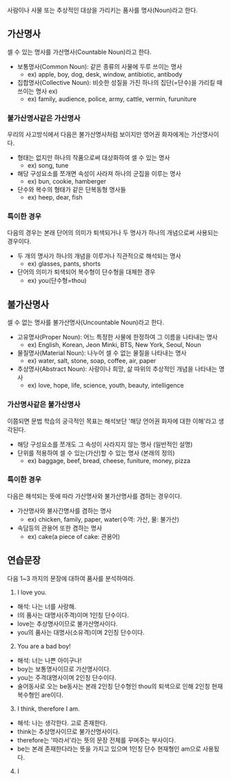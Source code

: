 사람이나 사물 또는 추상적인 대상을 가리키는 품사를 명사(Noun)라고 한다.


## 가산명사
셀 수 있는 명사를 가산명사(Countable Noun)라고 한다.

* 보통명사(Common Noun): 같은 종류의 사물에 두루 쓰이는 명사 
  * ex) apple, boy, dog, desk, window, antibiotic, antibody
* 집합명사(Collective Noun): 비슷한 성질을 가진 하나의 집단(=단수)을 가리킬 때 쓰이는 명사 ex)
  * ex) family, audience, police, army, cattle, vermin, furuniture

### 불가산명사같은 가산명사
우리의 사고방식에서 다음은 불가산명사처럼 보이지만 영어권 화자에게는 가산명사이다.

* 형태는 없지만 하나의 작품으로써 대상화하여 셀 수 있는 명사
  * ex) song, tune
* 해당 구성요소를 쪼개면 속성이 사라져 하나의 군집을 이루는 명사
  * ex) bun, cookie, hamberger
* 단수와 복수의 형태가 같은 단복동형 명사들
  * ex) heep, dear, fish

### 특이한 경우
다음의 경우는 본래 단어의 의미가 퇴색되거나 두 명사가 하나의 개념으로써 사용되는 경우이다.

* 두 개의 명사가 하나의 개념을 이루거나 직관적으로 해석되는 명사
  * ex) glasses, pants, shorts
* 단어의 의미가 퇴색되어 복수형이 단수형을 대체한 경우 
  * ex) you(단수형=thou)

## 불가산명사
셀 수 없는 명사를 불가산명사(Uncountable Noun)라고 한다.

* 고유명사(Proper Noun): 어느 특정한 사물에 한정하여 그 이름을 나타내는 명사
  * ex) English, Korean, Jeon Minki, BTS, New York, Seoul, Noun
* 물질명사(Material Noun): 나누어 셀 수 없는 물질을 나타내는 명사
  * ex) water, salt, stone, soap, coffee, air, paper
* 추상명사(Abstract Noun): 사랑이나 희망, 삶 따위의 추상적인 개념을 나타내는 명사
  * ex) love, hope, life, science, youth, beauty, intelligence

### 가산명사같은 불가산명사
이쯤되면 문법 학습의 궁극적인 목표는 해석보단 '해당 언어권 화자에 대한 이해'라고 생각된다.

* 해당 구성요소를 쪼개도 그 속성이 사라지지 않는 명사 (일반적인 설명)
* 단위를 적용하여 셀 수 있는(가산)할 수 있는 명사 (본래의 정의)
  * ex) baggage, beef, bread, cheese, funiture, money, pizza

### 특이한 경우
다음은 해석되는 뜻에 따라 가산명사와 불가산명사를 겸하는 경우이다.

* 가산명사와 불사간명사를 겸하는 명사
  * ex) chicken, family, paper, water(수역: 가산, 물: 불가산)
* 속담등의 관용어 또한 겸하는 명사
  * ex) cake(a piece of cake: 관용어)

## 연습문장
다음 1~3 까지의 문장에 대하여 품사를 분석하여라.

1. I love you.
  * 해석: 나는 너를 사랑해.
  * I의 품사는 대명사(주격)이며 1인칭 단수이다.
  * love는 추상명사이므로 불가산명사이다.
  * you의 품사는 대명사(소유격)이며 2인칭 단수이다. 
2. You are a bad boy!
  * 해석: 너는 나쁜 아이구나!
  * boy는 보통명사이므로 가산명사이다.
  * you는 주격대명사이며 2인칭 단수이다.
  * 술어동사로 오는 be동사는 본래 2인칭 단수형인 thou의 퇴색으로 인해 2인칭 현재 복수형인 are이다.
3. I think, therefore I am.
  * 해석: 나는 생각한다. 고로 존재한다.
  * think는 추상명사이므로 불가산명사이다.
  * therefore는 '따라서'라는 뜻의 문장 전체를 꾸며주는 부사이다.
  * be는 본래 존재한다라는 뜻을 가지고 있으며 1인칭 단수 현재형인 am으로 사용됬다. 
4. I
